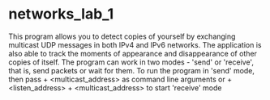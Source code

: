 # networks_lab_1
This program allows you to detect copies of yourself by exchanging multicast UDP messages in both IPv4 and IPv6 networks. The application is also able to track the moments of appearance and disappearance of other copies of itself. The program can work in two modes - 'send' or 'receive', that is, send packets or wait for them. To run the program in 'send' mode, then pass <send> + <multicast_address> as command line arguments or <receive> + <listen_address> + <multicast_address> to start 'receive' mode
